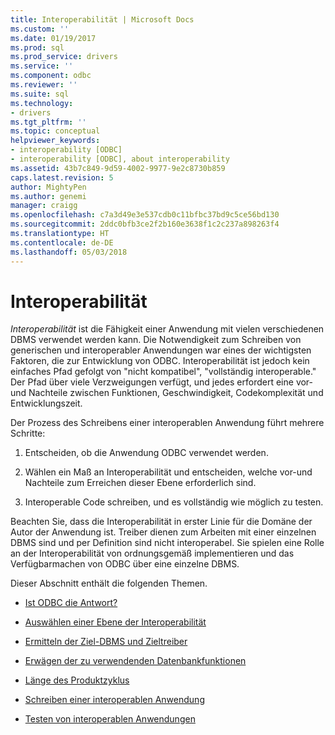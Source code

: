 ```yaml
---
title: Interoperabilität | Microsoft Docs
ms.custom: ''
ms.date: 01/19/2017
ms.prod: sql
ms.prod_service: drivers
ms.service: ''
ms.component: odbc
ms.reviewer: ''
ms.suite: sql
ms.technology:
- drivers
ms.tgt_pltfrm: ''
ms.topic: conceptual
helpviewer_keywords:
- interoperability [ODBC]
- interoperability [ODBC], about interoperability
ms.assetid: 43b7c849-9d59-4002-9977-9e2c8730b859
caps.latest.revision: 5
author: MightyPen
ms.author: genemi
manager: craigg
ms.openlocfilehash: c7a3d49e3e537cdb0c11bfbc37bd9c5ce56bd130
ms.sourcegitcommit: 2ddc0bfb3ce2f2b160e3638f1c2c237a898263f4
ms.translationtype: HT
ms.contentlocale: de-DE
ms.lasthandoff: 05/03/2018
---
```

# <a name="interoperability"></a>Interoperabilität
*Interoperabilität* ist die Fähigkeit einer Anwendung mit vielen verschiedenen DBMS verwendet werden kann. Die Notwendigkeit zum Schreiben von generischen und interoperabler Anwendungen war eines der wichtigsten Faktoren, die zur Entwicklung von ODBC. Interoperabilität ist jedoch kein einfaches Pfad gefolgt von "nicht kompatibel", "vollständig interoperable." Der Pfad über viele Verzweigungen verfügt, und jedes erfordert eine vor-und Nachteile zwischen Funktionen, Geschwindigkeit, Codekomplexität und Entwicklungszeit.  
  
 Der Prozess des Schreibens einer interoperablen Anwendung führt mehrere Schritte:  
  
1.  Entscheiden, ob die Anwendung ODBC verwendet werden.  
  
2.  Wählen ein Maß an Interoperabilität und entscheiden, welche vor-und Nachteile zum Erreichen dieser Ebene erforderlich sind.  
  
3.  Interoperable Code schreiben, und es vollständig wie möglich zu testen.  
  
 Beachten Sie, dass die Interoperabilität in erster Linie für die Domäne der Autor der Anwendung ist. Treiber dienen zum Arbeiten mit einer einzelnen DBMS sind und per Definition sind nicht interoperabel. Sie spielen eine Rolle an der Interoperabilität von ordnungsgemäß implementieren und das Verfügbarmachen von ODBC über eine einzelne DBMS.  
  
 Dieser Abschnitt enthält die folgenden Themen.  
  
-   [Ist ODBC die Antwort?](../../../odbc/reference/develop-app/is-odbc-the-answer.md)  
  
-   [Auswählen einer Ebene der Interoperabilität](../../../odbc/reference/develop-app/choosing-a-level-of-interoperability.md)  
  
-   [Ermitteln der Ziel-DBMS und Zieltreiber](../../../odbc/reference/develop-app/determining-the-target-dbmss-and-drivers.md)  
  
-   [Erwägen der zu verwendenden Datenbankfunktionen](../../../odbc/reference/develop-app/considering-database-features-to-use.md)  
  
-   [Länge des Produktzyklus](../../../odbc/reference/develop-app/length-of-the-product-cycle.md)  
  
-   [Schreiben einer interoperablen Anwendung](../../../odbc/reference/develop-app/writing-an-interoperable-application.md)  
  
-   [Testen von interoperablen Anwendungen](../../../odbc/reference/develop-app/testing-interoperable-applications.md)
